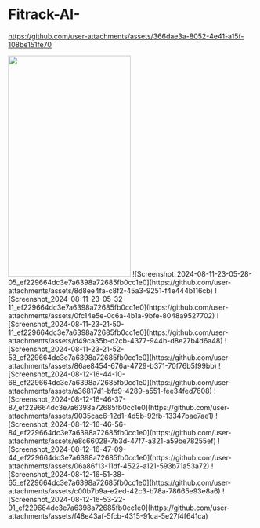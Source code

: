 ﻿# Fitrack-AI-
https://github.com/user-attachments/assets/366dae3a-8052-4e41-a15f-108be151fe70

<img src="https://github.com/user-attachments/assets/13c0e5d2-dafe-4d8f-80ad-5126655a0776" width="250" height="450">
![Screenshot_2024-08-11-23-05-28-05_ef229664dc3e7a6398a72685fb0cc1e0](https://github.com/user-attachments/assets/8d8ee4fa-c8f2-45a3-9251-f4e444b116cb)
![Screenshot_2024-08-11-23-05-32-11_ef229664dc3e7a6398a72685fb0cc1e0](https://github.com/user-attachments/assets/0fc14e5e-0c6a-4b1a-9bfe-8048a9527702)
![Screenshot_2024-08-11-23-21-50-11_ef229664dc3e7a6398a72685fb0cc1e0](https://github.com/user-attachments/assets/d49ca35b-d2cb-4377-944b-d8e27b4d6a48)
![Screenshot_2024-08-11-23-21-52-53_ef229664dc3e7a6398a72685fb0cc1e0](https://github.com/user-attachments/assets/86ae8454-676a-4729-b371-70f76b5f99bb)
![Screenshot_2024-08-12-16-44-10-68_ef229664dc3e7a6398a72685fb0cc1e0](https://github.com/user-attachments/assets/a36817d1-bfd9-4289-a551-fee34fed7608)
![Screenshot_2024-08-12-16-46-37-87_ef229664dc3e7a6398a72685fb0cc1e0](https://github.com/user-attachments/assets/9035cac6-12d1-4d5b-92fb-13347bae7ae1)
![Screenshot_2024-08-12-16-46-56-84_ef229664dc3e7a6398a72685fb0cc1e0](https://github.com/user-attachments/assets/e8c66028-7b3d-47f7-a321-a59be78255ef)
![Screenshot_2024-08-12-16-47-09-44_ef229664dc3e7a6398a72685fb0cc1e0](https://github.com/user-attachments/assets/06a86f13-11df-4522-a121-593b71a53a72)
![Screenshot_2024-08-12-16-51-38-65_ef229664dc3e7a6398a72685fb0cc1e0](https://github.com/user-attachments/assets/c00b7b9a-e2ed-42c3-b78a-78665e93e8a6)
![Screenshot_2024-08-12-16-53-22-91_ef229664dc3e7a6398a72685fb0cc1e0](https://github.com/user-attachments/assets/f48e43af-5fcb-4315-91ca-5e27f4f641ca)
